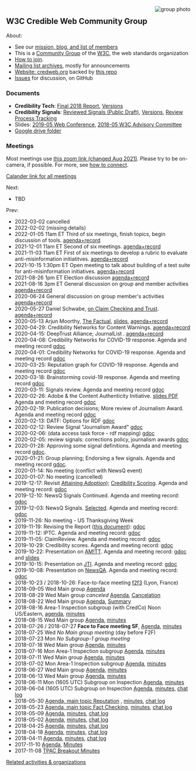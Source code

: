 <img style="float: right" src="./photos/people-2020-01-28.png" alt="group photo" />

## W3C Credible Web Community Group

About:
* See our [mission, blog, and list of members](https://www.w3.org/community/credibility/)
* This is a [Community Group](https://www.w3.org/community/) of the [W3C](https://www.w3.org), the web standards organization
* [How to join](joining).
* [Mailing list archives](https://lists.w3.org/Archives/Public/public-credibility/), mostly for announcements
* [Website: credweb.org](https://credweb.org) backed by [this repo](https://github.com/w3c/credweb)
* [Issues](https://github.com/w3c/credweb/issues) for discussion, on GitHub

### Documents

* **Credibility Tech**: [Final 2018 Report](https://www.w3.org/2018/10/credibility-tech/), [Versions](https://credweb.org/credibility-tech)
* **Credibility Signals**: [Reviewed Signals (Public Draft)](https://credweb.org/reviewed-signals/), [Versions](https://credweb.org/signals/), [Review Process Tracking](https://docs.google.com/document/d/1i6lCJPaJLQwrDUknnzWW5ixgWb8xp54KdLu2mam206Q/edit)
* Slides: [2019-05 Web Conference](https://docs.google.com/presentation/d/17-Of0UWivD7q61fm1SQJcaJUcHMQ1lJxrqMK5PZQeCM), [2018-05 W3C Advisory Committee](http://hawke.org/talk-ac-2018/)
* [Google drive folder](https://drive.google.com/drive/u/0/folders/1BIXNJb7ggBUBBNS76-WRvMmGR4vC6ijt)

### Meetings

Most meetings use [this zoom link (changed Aug 2021)](https://us02web.zoom.us/j/87526152790?pwd=cHdKZ0tmWjh2OUxsUEh2eE5Nck8xQT09). Please try to be
on-camera, if possible. For more, see [how to
connect](how-to-connect.md). 

[Calander link for all meetings](https://calendar.google.com/calendar/embed?src=c_2r8f16414r31mv5gedcsn2n0es%40group.calendar.google.com)

Next:
* TBD

Prev:
* 2022-03-02 cancelled
* 2022-02-02 (missing details)
* 2022-01-05 11am ET Third of six meetings, finish topics, begin discussion of tools. [agenda+record](https://docs.google.com/document/d/16GMmFdCIHP4J1IW9aXxxaXYAcgcMpKAfFGkwjujrx7k/edit?usp=sharing)
* 2021-12-01 11am ET Second of six meetings. [agenda+record](https://docs.google.com/document/d/1GgK8-tZgaltPWC1PJZrEvBHbMcvKOv4LMWiNMULSe2E/edit#heading=h.f63cy9hu1s6o)
* 2021-11-03 11am ET First of six meetings to develop a rubric to evaluate anti-misinformation initiatitves. [agenda+record](https://docs.google.com/document/d/1DdnnKuIFfVpkqVluPl4RGhgVCI602lGN8jO5ZZjxcXo/edit?usp=sharing)
* 2021-10-15 1:30pm ET Open meeting to talk about building of a test suite for anti-misinformation initiatives.  [agenda+record](https://docs.google.com/document/d/1713YbAEbQ4qz-9NJbtF9PiDay7ZNzOrD-j7ZR0w_te0/edit?usp=sharing)
* 2021-08-26 1pm ET Election discussion [agenda+record](https://docs.google.com/document/d/1aKcFSVZne98AMgdJQk-M6SQLcItQQNQgN-PdCDXePaE/edit#)
* 2021-08-16 3pm ET General discussion on group and member activities [agenda+record](https://docs.google.com/document/d/1fZNExB1LyZ-J274C3fuParU9ClnjjbDf_ljKYP3JlG0/edit)
* 2020-06-24 General discussion on group member's activities [agenda+record](https://docs.google.com/document/d/1SZ8gMJ23v9FyvceFcSUxNkrH1R2lyzRMKO78xhbabBI/edit)
* 2020-05-27 Daniel Schwabe, [on Claim Checking and Trust](/slides/20200527-schwabe.pdf). [agenda+record](https://docs.google.com/document/d/11_NeoIwxQDJulB8CZcTqMmuJYxz2roDYWTOXVSkxlB4/edit#)
* 2020-05-13 Arjun Moorthy, [The Factual](https://www.thefactual.com/), [slides](https://credweb.org/slides/20200513.pdf), [agenda+record](https://docs.google.com/document/d/1DhEJbQDgWeXp_AMdQcmdo2sI6ZV_RH7zNKp_OElNw-4/edit#) 
* 2020-04-29: Credibility Networks for Content Warnings. [agenda+record](https://docs.google.com/document/d/1Rm0Eny3JuO5sKdUrqtQLop8mmKZOqiGXw21YyIiI3b0/edit)
* 2020-04-15: DeepTrust Alliance; JournalList . [agenda+record](https://docs.google.com/document/d/1N5hxKcBzoyGqHQwWRbU10YR3qrhwkn1G5Pr1qb1HBTM/edit#heading=h.7g34rh5357yb)
* 2020-04-08: Credibility Networks for COVID-19 response. Agenda and meeting record [gdoc](https://docs.google.com/document/d/1kBQcgLekhcvvsm7Hotoy60bYqUziP1ID-xp4Y-ukaIE/edit)
* 2020-04-01: Credibility Networks for COVID-19 response. Agenda and meeting record [gdoc](https://docs.google.com/document/d/1SAH4u21D16oGtP2CVKnxgd6h4gGcSyJxHsuGtolujpM/edit)
* 2020-03-25: Reputation graph for COVID-19 response. Agenda and meeting record [gdoc](https://docs.google.com/document/d/1wD71FRI3LXCUVbS2ZFxyZXcj8ZqWMJR92cM5otsO-KE/edit#)
* 2020-03-18: Brainstorming covid-19 response. Agenda and meeting record [gdoc](https://docs.google.com/document/d/1wD71FRI3LXCUVbS2ZFxyZXcj8ZqWMJR92cM5otsO-KE/edit#)
* 2020-03-11: Signals review. Agenda and meeting record [gdoc](https://docs.google.com/document/d/1mWqxtHDKi1Hcx7zbqhLjLXTIcYT4DCYP9s0CJ65sRXA/edit#)
* 2020-02-26: Adobe & the Content Authenticity Initiative. [slides PDF](slides/20200226-cai.pdf) Agenda and meeting record [gdoc](https://docs.google.com/document/d/1DwTkZBYeX3yLFvz38eCjOvxR8dlxgsdFMlHoIjlCBm4/edit)
* 2020-02-19: Publication decisions; More review of Journalism Award. Agenda and meeting record [gdoc](https://docs.google.com/document/d/1-KcB121I6D6J2ZdQET-qatqCaqv3ttlZkfhgyWEk7nM/edit)
* 2020-02-13: DATF: Options for RDF [gdoc](https://docs.google.com/document/d/1a9g6AKFjWffmmnmKyCD7upVIZRt0B18V1GlMXlPoo_0/edit)
* 2020-02-12: Review Signal "Journalism Award" [gdoc](https://docs.google.com/document/d/187x-c07QibjS7NLHFmdlhMhFv0IG2jx6bH9sCGvAM1w/edit)
* 2020-02-06: (data access task force - rdf mapping) [gdoc](https://docs.google.com/document/d/1UnQNpgAfY80-KvmLtredvbyhvhHHCPP6teQfTKdXQ94/edit)
* 2020-02-05: review signals: corrections policy, journalism awards [gdoc](https://docs.google.com/document/d/1KCcgASPLnBBQ9XCqDY2L-T0_41HFjbQ0AUi06Ppv2dU/edit)
* 2020-01-28: Approving some signal definitions. Agenda and meeting record [gdoc](https://docs.google.com/document/d/1VvIMSa-vc7Wt6AYAhQ3MrcZTJvuW8kv-QaNWWgbU7Vo/edit#).
* 2020-01-21: Group planning; Endorsing a few signals. Agenda and meeting record [gdoc](https://docs.google.com/document/d/1Zegy2ASbsRtkz8vNVYUXHopZjjXbZweJ5Co8TEW_8w0/edit#).
* 2020-01-14: No meeting (conflict with NewsQ event)
* 2020-01-07: No meeting (cancelled)
* 2019-12-17: Revisit [Attaining Adoption](https://docs.google.com/document/d/1WWYQ33Y9ENcueiFnrb3hJzD2rxKCRw9ok8T3PrDLOB8/edit#heading=h.rmx3ty7g6ge9)); [Credibility Scoring](https://docs.google.com/document/d/1x3TytIJU-bsyGfNdqx8yWybESlyQaQEDhhJf73tNI_c/edit#heading=h.cz6d6op6saw2). Agenda and meeting record: [gdoc](https://docs.google.com/document/d/1LgR_b_8Q_LtP1eeBU2Rggldu6sg303yG4JYYpojcPH4/edit#heading=h.3qvsza8ot2e9)
* 2019-12-10: NewsQ Signals Continued. Agenda and meeting record: [gdoc](https://docs.google.com/document/d/1YJdO32HOG_O0iA5m0fqIc5ikekYSCUGMacCkKmHLd64/edit#)
* 2019-12-03: NewsQ Signals. [Selected](https://credweb.org/signals-beta/#newsq-highlight). Agenda and meeting record: [gdoc](https://docs.google.com/document/d/1FpBZL6lbdfMclCJ-4lI_mPdGfIbSc2zrOjtmeiwkpPw/edit)
* 2019-11-26: No meeting - US Thanksgiving Week 
* 2019-11-19: Revising the Report ([this document](https://credweb.org/report/)): [gdoc](https://docs.google.com/document/d/1bPVcan7bMI6vL7dM4-v3_hop3e05ptgNtbJqqVlROdk/edit)
* 2019-11-12: IPTC. Agenda and meeting record: [gdoc](https://docs.google.com/document/d/1KFQ7rGf63v3SyK_vffhHLfFlm5DGGiHKtaJ5YQSqc48/edit)
* 2019-11-05: ClaimReview. Agenda and meeting record: [gdoc](https://docs.google.com/document/d/1_eOOdvgYrIVEw6Ug2eiSqPjPPfKy0pE2djyUk1pqkcA/edit)
* 2019-10-29: Credibility scores. Agenda and meeting record: [gdoc](https://docs.google.com/document/d/1Va2TmDAH70ugm0h7l-Z14IztSbHe2v7PpZ34BMhTXio/edit)
* 2019-10-22: Presentation on [AM!TT](https://github.com/misinfosecproject/amitt_framework/wiki). Agenda and meeting record: [gdoc](https://docs.google.com/document/d/1jbUzm7jBcZBl5FLfVFH5bi-3x4_e1eOBBBmH-ON9Rp0/edit) and [slides](/slides/20191022-amitt.pdf) 
* 2019-10-15: Presentation on [JTI](https://jti-rsf.org/). Agenda and meeting record: [gdoc](https://docs.google.com/document/d/1Bj_l0fR7k4-3pyVK5iaKnAz0_LMUBBNDoS8Lh57Hf20/edit)
* 2019-10-08: Presentation on [NewsQA](https://newsqa.org/). Agenda and meeting record: [gdoc](https://docs.google.com/document/d/1hng3ceAUBuyT-x1Ny-PqtO5YFrWMwZ1SoxBf7JSOXUE) 
* 2018-10-23 / 2018-10-26: Face-to-face meeting [f2f3](f2f3) (Lyon, France)
* 2018-09-05 Wed Main group [Agenda](agenda/20180905.md)
* 2018-08-29 Wed Main group *canceled* [Agenda](https://lists.w3.org/Archives/Public/public-credibility/2018Aug/0013.html), [Cancelation](https://lists.w3.org/Archives/Public/public-credibility/2018Aug/0014.html)
* 2018-08-22 Wed Main group [Agenda](agenda/20180822.md), [Summary](https://lists.w3.org/Archives/Public/public-credibility/2018Aug/0009.html)
* 2018-08-16 Area-1 Inspection subgroup (with CredCo) Noon US/Eastern, [agenda](https://lists.w3.org/Archives/Public/public-credibility/2018Aug/0003.html), [minutes](https://docs.google.com/document/d/1kjb7_qHhW1m2GMDPxnedcrJVyMSPSIQPMnxpgsU6lus)
* 2018-08-15 Wed Main group [Agenda](agenda/20180815.md), [minutes](./minutes/20180815.md)
* 2018-07-26 / 2018-07-27 **Face to Face meeting SF**, [Agenda](f2f2.md), [minutes](./minutes/f2f2.md)
* 2018-07-25 Wed _No Main group meeting_ (day before F2F)
* 2018-07-23 Mon _No Subgroup-1 group meeting_ 
* 2018-07-18 Wed Main group [Agenda](agenda/20180718.md), [minutes](./minutes/20180718.md)
* 2018-07-16 Mon Area-1 Inspection subgroup [Agenda](agenda/20180716.md), [minutes](./minutes/20180716.md)
* 2018-07-11 Wed Main group [Agenda](agenda/20180711.md), [minutes](./minutes/20180711.md)
* 2018-07-02 Mon Area-1 Inspection subgroup [Agenda](agenda/20180702.md), [minutes](./minutes/20180702.md)
* 2018-06-27 Wed Main group [Agenda](agenda/20180627.md), [minutes](./minutes/20180627.md)
* 2018-06-13 Wed Main group [Agenda](agenda/20180613.md), [minutes](./minutes/20180613.md)
* 2018-06-11 Mon (1605 UTC) Subgroup on Inspection [Agenda](agenda/20180611.md), [minutes](./minutes/20180611.md)
* 2018-06-04 (1605 UTC) Subgroup on Inspection [Agenda](agenda/20180604.md), [minutes](./minutes/20180604.html), [chat log](https://credweb.zulipchat.com/#narrow/stream/114583-meeting/topic/2018-06-04)
* 2018-05-30 [Agenda, main topic Reputation](agenda/20180530.md) , [minutes](./minutes/20180530.html), [chat log](https://credweb.zulipchat.com/#narrow/stream/114583-meeting/topic/2018-05-30)
* 2018-05-23 [Agenda, main topic Fact Checking](agenda/20180523.md), [minutes](./minutes/20180523.html), [chat log](https://credweb.zulipchat.com/#narrow/stream/114583-meeting/topic/2018-05-23)
* 2018-05-09 [Agenda](agenda/20180509.md), [minutes](./minutes/20180509.html), [chat log](https://credweb.zulipchat.com/#narrow/stream/114583-meeting/topic/2018-05-09)
* 2018-05-02 [Agenda](agenda/20180502.md), [minutes](./minutes/20180502.html), [chat log](https://credweb.zulipchat.com/#narrow/stream/114583-meeting/topic/2018-05-02)
* 2018-04-25 [Agenda](agenda/20180425.md), [minutes](./minutes/20180425.html), [chat log](https://credweb.zulipchat.com/#narrow/stream/114583-meeting/topic/2018-04-25)
* 2018-04-18 [Agenda](agenda/20180418.md), [minutes](./minutes/20180418.html), [chat log](https://credweb.zulipchat.com/#narrow/stream/114583-meeting/topic/2018-04-18)
* 2018-04-11 [Agenda](agenda/20180411.md), [minutes](./minutes/20180411.html), [chat log](https://credweb.zulipchat.com/#narrow/stream/114583-meeting/topic/2018-04-11)
* 2017-11-10 [Agenda](https://www.w3.org/wiki/File:Credibility-2017-11-10-agenda.pdf), [Minutes](https://www.w3.org/community/credibility/wiki/2017-11-10-minutes)
* 2017-11-08 [TPAC Breakout Minutes](https://www.w3.org/community/credibility/wiki/2017-11-08-minutes)

[Related activities & organizations](https://docs.google.com/spreadsheets/d/1vWE3iOn6yxUsRJyS_mks83m0Gwv_7cK0WtVt-SNsYzY/edit#gid=0)
